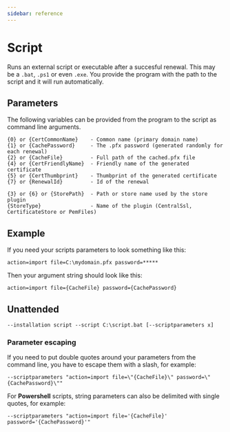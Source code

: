 ```yaml
---
sidebar: reference
---
```


# Script
Runs an external script or executable after a succesful renewal. This may be a `.bat`, `.ps1` or even `.exe`.
You provide the program with the path to the script and it will run automatically.

## Parameters
The following variables can be provided from the program to the script as command line arguments.

```
{0} or {CertCommonName}    - Common name (primary domain name)
{1} or {CachePassword}     - The .pfx password (generated randomly for each renewal)
{2} or {CacheFile}         - Full path of the cached.pfx file
{4} or {CertFriendlyName}  - Friendly name of the generated certificate
{5} or {CertThumbprint}    - Thumbprint of the generated certificate
{7} or {RenewalId}         - Id of the renewal

{3} or {6} or {StorePath}  - Path or store name used by the store plugin
{StoreType}                - Name of the plugin (CentralSsl, CertificateStore or PemFiles)
```

## Example
If you need your scripts parameters to look something like this:

`action=import file=C:\mydomain.pfx password=*****`

Then your argument string should look like this:

`action=import file={CacheFile} password={CachePassword}`

## Unattended 
`--installation script --script C:\script.bat [--scriptparameters x]`

### Parameter escaping
If you need to put double quotes around your parameters from the command line, you have to escape them with a slash, for example:

`--scriptparameters "action=import file=\"{CacheFile}\" password=\"{CachePassword}\""`

For **Powershell** scripts, string parameters can also be delimited with single quotes, for example:

`--scriptparameters "action=import file='{CacheFile}' password='{CachePassword}'"`
